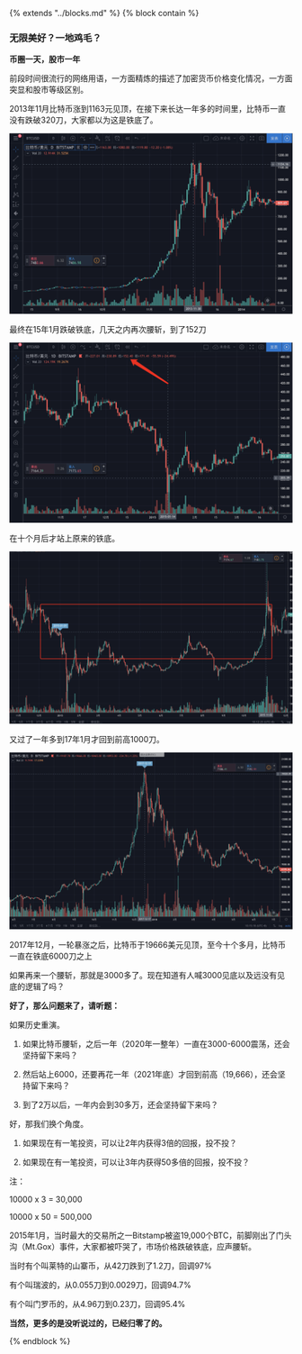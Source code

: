 {%  extends "../blocks.md"  %}
{%  block contain  %}

### 无限美好？一地鸡毛？

**币圈一天，股市一年**

前段时间很流行的网络用语，一方面精炼的描述了加密货币价格变化情况，一方面突显和股市等级区别。

2013年11月比特币涨到1163元见顶，在接下来长达一年多的时间里，比特币一直没有跌破320刀，大家都以为这是铁底了。

<img src="../assets/images/image-20191122170357431.png" alt="image-20191122170357431"  />

最终在15年1月跌破铁底，几天之内再次腰斩，到了152刀

![image-20191126101013611](../assets/images/image-20191126101013611.png)

在十个月后才站上原来的铁底。

![image-20191126101347854](../assets/images/image-20191126101347854.png)

又过了一年多到17年1月才回到前高1000刀。

![image-20191126101535824](../assets/images/image-20191126101535824.png)

2017年12月，一轮暴涨之后，比特币于19666美元见顶，至今十个多月，比特币一直在铁底6000刀之上

如果再来一个腰斩，那就是3000多了。现在知道有人喊3000见底以及远没有见底的逻辑了吗？



**好了，那么问题来了，请听题：**



如果历史重演。

1. 如果比特币腰斩，之后一年（2020年一整年）一直在3000-6000震荡，还会坚持留下来吗？

2. 然后站上6000，还要再花一年（2021年底）才回到前高（19,666），还会坚持留下来吗？

3. 到了2万以后，一年内会到30多万，还会坚持留下来吗？





好，那我们换个角度。



1. 如果现在有一笔投资，可以让2年内获得3倍的回报，投不投？



2. 如果现在有一笔投资，可以让3年内获得50多倍的回报，投不投？



注：

10000 x 3 = 30,000

10000 x 50 = 500,000

2015年1月，当时最大的交易所之一Bitstamp被盗19,000个BTC，前脚刚出了门头沟（Mt.Gox）事件，大家都被吓哭了，市场价格跌破铁底，应声腰斩。

当时有个叫莱特的山寨币，从42刀跌到了1.2刀，回调97%

有个叫瑞波的，从0.055刀到0.0029刀，回调94.7%

有个叫门罗币的，从4.96刀到0.23刀，回调95.4%



**当然，更多的是没听说过的，已经归零了的。**

{%  endblock   %}
